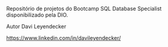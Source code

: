 Repositório de projetos do Bootcamp SQL Database Specialist disponibilizado pela DIO.

Autor
Davi Leyendecker

https://www.linkedin.com/in/davileyendecker/
